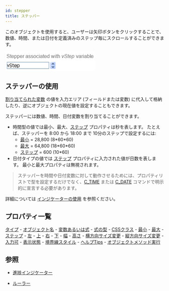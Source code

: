 ```yaml
---
id: stepper
title: ステッパー
---
```


このオブジェクトを使用すると、ユーザーは矢印ボタンをクリックすることで、数値、時間、または日付を定義済みのステップ毎にスクロールすることができます。

![](../assets/en/FormObjects/indicator_numericStepper.png)

## ステッパーの使用

[割り当てられた変数](properties_Object.md#変数あるいは式) の値を入力エリア (フィールドまたは変数) に代入して格納したり、逆にオブジェクトの現在値を設定することもできます。

ステッパーには数値、時間、日付変数を割り当てることができます。

* 時間型の値では最小、最大、[ステップ](properties_Scale.md#ステップ) プロパティは秒を表します。 たとえば、ステッパーを 8:00 から 18:00 まで 10分のステップで設定するには:
  * [最小](properties_Scale.md#最小) = 28,800 (8\*60\*60)
  * [最大](properties_Scale.md#最大) = 64,800 (18\*60\*60)
  * [ステップ](properties_Scale.md#ステップ) = 600 (10\*60)
* 日付タイプの値では [ステップ](properties_Scale.md#ステップ) プロパティに入力された値が日数を表します。 最小と最大プロパティは無視されます。
> ステッパーを時間や日付変数に対して動作させるためには、プロパティリストで型を設定するだけでなく、[C_TIME](https://doc.4d.com/4Dv18/4D/18/C-TIME.301-4505778.ja.html) または [C_DATE](https://doc.4d.com/4Dv18/4D/18/C-DATE.301-4505791.ja.html) コマンドで明示的に宣言する必要があります。

詳細については [インジケーターの使用](progressIndicator.md#インジケーターの使用) を参照ください。

## プロパティ一覧

[タイプ](properties_Object.md#タイプ) - [オブジェクト名](properties_Object.md#オブジェクト名) - [変数あるいは式](properties_Object.md#変数あるいは式) - [式の型](properties_Object.md#式の型) - [CSSクラス](properties_Object.md#cssクラス) - [最小](properties_Scale.md#最小) - [最大](properties_Scale.md#最大) - [ステップ](properties_Scale.md#ステップ) - [左](properties_CoordinatesAndSizing.md#左) - [上](properties_CoordinatesAndSizing.md#上) - [右](properties_CoordinatesAndSizing.md#右) - [下](properties_CoordinatesAndSizing.md#下) - [幅](properties_CoordinatesAndSizing.md#幅) - [高さ](properties_CoordinatesAndSizing.md#高さ) - [横方向サイズ変更](properties_ResizingOptions.md#横方向サイズ変更) - [縦方向サイズ変更](properties_ResizingOptions.md#縦方向サイズ変更) - [入力可](properties_Entry.md#入力可) - [表示状態](properties_Display.md#表示状態) - [境界線スタイル](properties_BackgroundAndBorder.md#境界線スタイル) - [ヘルプTips](properties_Help.md#ヘルプtips) - [オブジェクトメソッド実行](properties_Action.md#オブジェクトメソッド実行)

## 参照

* [進捗インジケーター](progressIndicator.md)

* [ルーラー](ruler.md)
